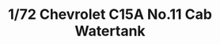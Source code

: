 ---
layout: product
title: "1/72 Chevrolet C15A No.11 Cab Watertank"
price: "1400" 
desc: "Maketa"
img_path: "/assets/img/IBG72016.webp"
brand: "IBG Models"
available: false
special_offer: false
new: false
soon: false
cat: "010000"
subcat: "015500"
subsubcat: "0N/A"
sifra: "IBG72016"
popular: false
spec: false
---